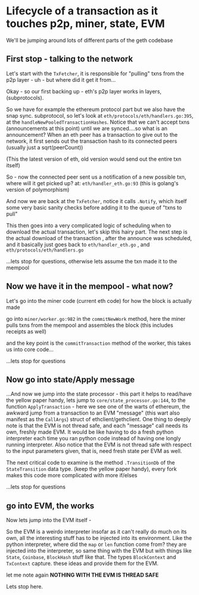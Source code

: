 # Lifecycle of a transaction as it touches p2p, miner, state, EVM

We'll be jumping around lots of different parts of the geth codebase

## First stop - talking to the network

Let's start with the `TxFetcher`, it is responsible for "pulling" txns
from the p2p layer - uh - but where did it get it from...

Okay - so our first backing up - eth's p2p layer works in layers,
(subprotocols).

So we have for example the ethereum protocol part but we also have the
snap sync. subprotocol, so let's look at
`eth/protocols/eth/handlers.go:395`, at the
`handleNewPooledTransactionHashes`. Notice that we can't accept txns
(announcements at this point) until we are synced....so what is an
announcement? When an eth peer has a transaction to give out to the
network, it first sends out the transaction hash to its connected peers
(usually just a sqrt(peerCount))

(This the latest version of eth, old version would send out the entire
txn itself)

So - now the connected peer sent us a notification of a new possible
txn, where will it get picked up? at: `eth/handler_eth.go:93` (this is
golang's version of polymorphism)

And now we are back at the `TxFetcher`, notice it calls `.Notify`, which
itself some very basic sanity checks before adding it to the queue of
"txns to pull"

This then goes into a very complicated logic of scheduling when to
download the actual transaction, let's skip this hairy part. The next
step is the actual download of the transaction , after the announce was
scheduled, and it basically just goes back to `eth/handler_eth.go` , and
`eth/protocols/eth/handlers.go`

...lets stop for questions, otherwise lets assume the txn made it to the
mempool

## Now we have it in the mempool - what now?

Let's go into the miner code (current eth code) for how the block is
actually made

go into `miner/worker.go:982` in the `commitNewWork` method, here the
miner pulls txns from the mempool and assembles the block (this includes
receipts as well)

and the key point is the `commitTransaction` method of the worker, this
takes us into core code...

...lets stop for questions

## Now go into state/Apply message

...And now we jump into the state processor - this part it helps to
read/have the yellow paper handy, lets jump to
`core/state_processor.go:144`, to the function `ApplyTransaction` - here
we see one of the warts of ethereum, the awkward jump from a transaction
to an EVM "message" (this wart also manifest as the `CallArgs`) struct
of ethclient/gethclient. One thing to deeply note is that the EVM is not
thread safe, and each "message" call needs its own, freshly made EVM. It
would be like having to do a fresh python interpreter each time you ran
python code instead of having one longly running interpreter. Also
notice that the EVM is not thread safe with respect to the input
parameters given, that is, need fresh state per EVM as well.

The next critical code to examine is the method `.TransitionDb` of the
`StateTransition` data type. (keep the yellow paper handy), every fork
makes this code more complicated with more if/elses

...lets stop for questions

## go into EVM, the works

Now lets jump into the EVM itself -

So the EVM is a weirdo interpreter insofar as it can't really do much on
its own, all the interesting stuff has to be injected into its
environment. Like the python interpreter, where did the `map` or `len`
function come from? they are injected into the interpreter, so same
thing with the EVM but with things like `State`, `Coinbase`, `BlockHash`
stuff like that. The types `BlockContext` and `TxContext` capture. these
ideas and provide them for the EVM.

let me note again **NOTHING WITH THE EVM IS THREAD SAFE**

Lets stop here.
